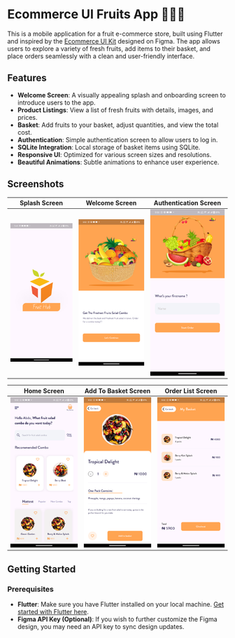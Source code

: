 # Ecommerce UI Fruits App 🍎🍌🍓

This is a mobile application for a fruit e-commerce store, built using Flutter and inspired by the [Ecommerce UI Kit](https://www.figma.com/design/8KG9uAt5CBr0sJ8MoDHwDr/Mobile-UI-Kit%3A-Ecommerce-(Community)?node-id=12-0&node-type=canvas&t=DSdJ4fwhXB4Qmrac-0) designed on Figma. The app allows users to explore a variety of fresh fruits, add items to their basket, and place orders seamlessly with a clean and user-friendly interface.

## Features

- **Welcome Screen**: A visually appealing splash and onboarding screen to introduce users to the app.
- **Product Listings**: View a list of fresh fruits with details, images, and prices.
- **Basket**: Add fruits to your basket, adjust quantities, and view the total cost.
- **Authentication**: Simple authentication screen to allow users to log in.
- **SQLite Integration**: Local storage of basket items using SQLite.
- **Responsive UI**: Optimized for various screen sizes and resolutions.
- **Beautiful Animations**: Subtle animations to enhance user experience.

## Screenshots

| Splash Screen | Welcome Screen | Authentication Screen |
|---|---|---|
| <img src="screenshots/splash_screen.png" width="250"> | <img src="screenshots/Welcome_screen.png" width="250"> | <img src="screenshots/Authentication.png" width="250"> |

| Home Screen | Add To Basket Screen | Order List Screen |
|---|---|---|
| <img src="screenshots/Home_screen.png" width="250"> | <img src="screenshots/add_to_basket.png" width="250"> | <img src="screenshots/Order list.png" width="250"> |

## Getting Started

### Prerequisites

- **Flutter**: Make sure you have Flutter installed on your local machine. [Get started with Flutter here](https://flutter.dev/docs/get-started/install).
- **Figma API Key (Optional)**: If you wish to further customize the Figma design, you may need an API key to sync design updates.
